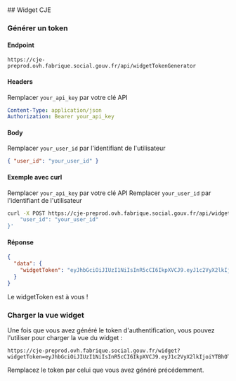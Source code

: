 #

## Widget CJE

### Générer un token

#### Endpoint

```
https://cje-preprod.ovh.fabrique.social.gouv.fr/api/widgetTokenGenerator
```

#### Headers

Remplacer `your_api_key` par votre clé API

```yaml
Content-Type: application/json
Authorization: Bearer your_api_key
```

#### Body

Remplacer `your_user_id` par l'identifiant de l'utilisateur

```json
{ "user_id": "your_user_id" }
```

#### Exemple avec curl

Remplacer `your_api_key` par votre clé API
Remplacer `your_user_id` par l'identifiant de l'utilisateur

```bash
curl -X POST https://cje-preprod.ovh.fabrique.social.gouv.fr/api/widgetTokenGenerator -H "Content-Type: application/json" -H "Authorization: Bearer your_api_key" -d '{
    "user_id": "your_user_id"
}'
```

#### Réponse

```json
{
  "data": {
    "widgetToken": "eyJhbGciOiJIUzI1NiIsInR5cCI6IkpXVCJ9.eyJ1c2VyX2lkIjoiYTBhOTQ4ZGE3NGM5ZjYxNzVkZjQzN2E2ZTNhODI3MzI6NTcxNjgwZWNhMDA5ZDQ2NzU0ZmJkNjM2YWM5ZWJjNGMiMDJpYXQiOjE3Mjk1MTIyMTAsImV4cCI6MTcyOTU5ODYxMH0.u7a6lM2Lgfnq_1e3x11lKJG5oZ5Hz6U24KK8K0XwWHk"
  }
}
```

Le widgetToken est à vous !

### Charger la vue widget

Une fois que vous avez généré le token d'authentification, vous pouvez l'utiliser pour charger la vue du widget :

```
https://cje-preprod.ovh.fabrique.social.gouv.fr/widget?widgetToken=eyJhbGciOiJIUzI1NiIsInR5cCI6IkpXVCJ9.eyJ1c2VyX2lkIjoiYTBhOTQ4ZGE3NGM5ZjYxNzVkZjQzN2E2ZTNhODI3MzI6NTcxNjgwZWNhMDA5ZDQ2NzU0ZmJkNjM2YWM5ZWJjNGMiMDJpYXQiOjE3Mjk1MTIyMTAsImV4cCI6MTcyOTU5ODYxMH0.u7a6lM2Lgfnq_1e3x11lKJG5oZ5Hz6U24KK8K0XwWHk
```

Remplacez le token par celui que vous avez généré précédemment.
